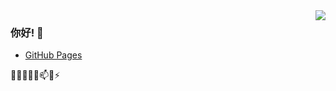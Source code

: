 <img align="right" src="https://github-readme-stats.vercel.app/api?username=ybd0612&show_icons=true&icon_color=CE1D2D&text_color=718096&bg_color=ffffff&hide_title=true" />

### 你好! 👋

- [GitHub Pages](https://ybd0612.github.io/)

🔭🌱👯🤔💬📫😄⚡

